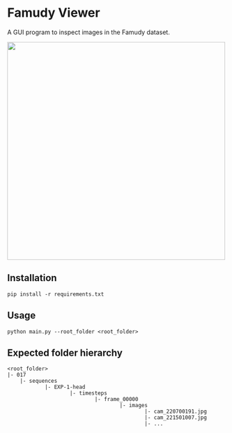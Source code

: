 # Famudy Viewer

A GUI program to inspect images in the Famudy dataset.

<div>
<image src="./screenshot.png" height=500px></image>
</div>

## Installation
```
pip install -r requirements.txt
```

## Usage
```
python main.py --root_folder <root_folder>
```

## Expected folder hierarchy
```
<root_folder>
|- 017
    |- sequences
            |- EXP-1-head
                    |- timesteps
                            |- frame_00000
                                    |- images
                                            |- cam_220700191.jpg
                                            |- cam_221501007.jpg
                                            |- ...
```
